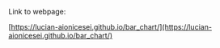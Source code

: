 Link to webpage:

[https://lucian-aionicesei.github.io/bar_chart/](https://lucian-aionicesei.github.io/bar_chart/)
